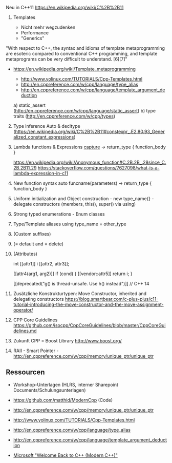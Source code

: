Neu in C++11 https://en.wikipedia.org/wiki/C%2B%2B11


1. Templates

	- Nicht mehr wegzudenken
	- Performance
	- "Generics"

"With respect to C++, the syntax and idioms of template metaprogramming are esoteric compared to conventional C++ programming, and template metaprograms can be very difficult to understand. [6][7]"
 - https://en.wikipedia.org/wiki/Template_metaprogramming

	  - http://www.yolinux.com/TUTORIALS/Cpp-Templates.html
	  - http://en.cppreference.com/w/cpp/language/type_alias
	  - http://en.cppreference.com/w/cpp/language/template_argument_deduction
	
	  a) static_assert (http://en.cppreference.com/w/cpp/language/static_assert)
	  b) type traits (http://en.cppreference.com/w/cpp/types)
	
	
2. Type inference
	 Auto & decltype (https://en.wikipedia.org/wiki/C%2B%2B11#constexpr_.E2.80.93_Generalized_constant_expressions)
	
3. Lambda functions & Expressions
	 [capture](parameters) -> return_type { function_body }
	 
	https://en.wikipedia.org/wiki/Anonymous_function#C.2B.2B_.28since_C.2B.2B11.29
	https://stackoverflow.com/questions/7627098/what-is-a-lambda-expression-in-c11
	
4. New function syntax
	 auto funcname(parameters) -> return_type { function_body }
	
	
5. Uniform initialization and Object construction
		- new type_name{}
		- delegate constructors (members, this(), super() via using)
	

6. Strong typed enumerations - Enum classes


7. Type/Template aliases
           using type_name = other_type<params> 

8. (Custom suffixes)

9. (= default and = delete)

10. (Attributes)

	int [[attr1]] i [[attr2, attr3]];
	
	[[attr4(arg1, arg2)]] if (cond)
	{
	    [[vendor::attr5]] return i;
	}

	[[deprecated("g() is thread-unsafe. Use h() instead")]] // C++ 14

11. Zusätzliche Konstrukturtypen: Move Constructor, inherited and delegating constructors
	https://blog.smartbear.com/c-plus-plus/c11-tutorial-introducing-the-move-constructor-and-the-move-assignment-operator/


12. CPP Core Guidelines
	https://github.com/isocpp/CppCoreGuidelines/blob/master/CppCoreGuidelines.md
	
13. Zukunft CPP = Boost Library
	http://www.boost.org/

14. RAII - Smart Pointer
		- http://en.cppreference.com/w/cpp/memory/unique_ptr/unique_ptr

Ressourcen
----------
- Workshop-Unterlagen (HLRS, interner Sharepoint Documents/Schulungsunterlagen)

- https://github.com/matthid/ModernCpp (Code)
- http://en.cppreference.com/w/cpp/memory/unique_ptr/unique_ptr
- http://www.yolinux.com/TUTORIALS/Cpp-Templates.html 
- http://en.cppreference.com/w/cpp/language/type_alias
- http://en.cppreference.com/w/cpp/language/template_argument_deduction
- [Microsoft "Welcome Back to C++ (Modern C++)"](https://msdn.microsoft.com/en-us/library/hh279654.aspx)
